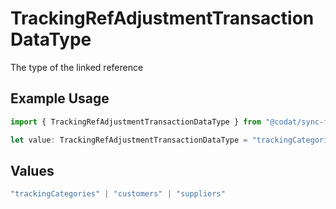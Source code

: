 # TrackingRefAdjustmentTransactionDataType

The type of the linked reference

## Example Usage

```typescript
import { TrackingRefAdjustmentTransactionDataType } from "@codat/sync-for-expenses/sdk/models/shared";

let value: TrackingRefAdjustmentTransactionDataType = "trackingCategories";
```

## Values

```typescript
"trackingCategories" | "customers" | "suppliers"
```